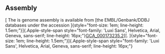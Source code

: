 Assembly
--------

[ The is genome assembly is available from [the EMBL/Genbank/DDBJ
databases under the accession
]{style="font-size: 1em; line-height: 1.5em;"}]{.Apple-style-span
style="font-family: 'Luxi Sans', Helvetica, Arial, Geneva, sans-serif; line-height: 16px;"}[GCA\_000173235.2](http://www.ebi.ac.uk/ena/data/view/GCA_000173235.2)[[.
]{style="font-size: 1em; line-height: 1.5em;"}]{.Apple-style-span
style="font-family: 'Luxi Sans', Helvetica, Arial, Geneva, sans-serif; line-height: 16px;"}
